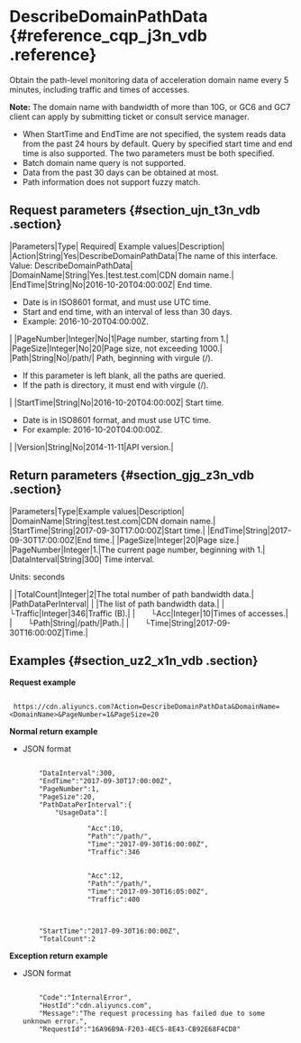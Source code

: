 # DescribeDomainPathData {#reference_cqp_j3n_vdb .reference}

Obtain the path-level monitoring data of acceleration domain name every 5 minutes, including traffic and times of accesses.

**Note:** The domain name with bandwidth of more than 10G, or GC6 and GC7 client can apply by submitting ticket or consult service manager.  

-   When StartTime and EndTime are not specified, the system reads data from the past 24 hours by default. Query by specified start time and end time is also supported. The two parameters must be both specified.
-   Batch domain name query is not supported.
-   Data from the past 30 days can be obtained at most.
-   Path information does not support fuzzy match.

## Request parameters {#section_ujn_t3n_vdb .section}

|Parameters|Type| Required| Example values|Description|
|Action|String|Yes|DescribeDomainPathData|The name of this interface. Value: DescribeDomainPathData|
|DomainName|String|Yes.|test.test.com|CDN domain name.|
|EndTime|String|No|2016-10-20T04:00:00Z| End time.

 -   Date is in ISO8601 format, and must use UTC time.
-   Start and end time, with an interval of less than 30 days.
-   Example: 2016-10-20T04:00:00Z.

 |
|PageNumber|Integer|No|1|Page number, starting from 1.|
|PageSize|Integer|No|20|Page size, not exceeding 1000.|
|Path|String|No|/path/| Path, beginning with virgule \(/\).

 -   If this parameter is left blank, all the paths are queried.
-   If the path is directory, it must end with virgule \(/\).

 |
|StartTime|String|No|2016-10-20T04:00:00Z| Start time.

 -   Date is in ISO8601 format, and must use UTC time.
-   For example: 2016-10-20T04:00:00Z.

 |
|Version|String|No|2014-11-11|API version.|

## Return parameters {#section_gjg_z3n_vdb .section}

|Parameters|Type|Example values|Description|
|DomainName|String|test.test.com|CDN domain name.|
|StartTime|String|2017-09-30T17:00:00Z|Start time.|
|EndTime|String|2017-09-30T17:00:00Z|End time.|
|PageSize|Integer|20|Page size.|
|PageNumber|Integer|1.|The current page number, beginning with 1.|
|DataInterval|String|300| Time interval.

 Units: seconds

 |
|TotalCount|Integer|2|The total number of path bandwidth data.|
|PathDataPerInterval| | |The list of path bandwidth data.|
|  └Traffic|Integer|346|Traffic \(B\).|
|  └Acc|Integer|10|Times of accesses.|
|  └Path|String|/path/|Path.|
|  └Time|String|2017-09-30T16:00:00Z|Time.|

## Examples {#section_uz2_x1n_vdb .section}

**Request example**

```

 https://cdn.aliyuncs.com?Action=DescribeDomainPathData&DomainName=<DomainName>&PageNumber=1&PageSize=20
```

**Normal return example**

-   JSON format

    ```
    
        "DataInterval":300,
        "EndTime":"2017-09-30T17:00:00Z",
        "PageNumber":1,
        "PageSize":20,
        "PathDataPerInterval":{
            "UsageData":[
                
                    "Acc":10,
                    "Path":"/path/",
                    "Time":"2017-09-30T16:00:00Z",
                    "Traffic":346
                
                
                    "Acc":12,
                    "Path":"/path/",
                    "Time":"2017-09-30T16:05:00Z",
                    "Traffic":400
                
            
        
        "StartTime":"2017-09-30T16:00:00Z",
        "TotalCount":2
    
    ```


**Exception return example**

-   JSON format

    ```
    
        "Code":"InternalError",
        "HostId":"cdn.aliyuncs.com",
        "Message":"The request processing has failed due to some unknown error.",
        "RequestId":"16A96B9A-F203-4EC5-8E43-CB92E68F4CD8"
    
    ```


